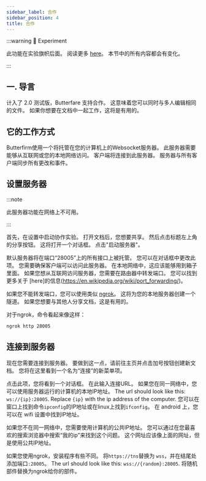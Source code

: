 ```yaml
---
sidebar_label: 合作
sidebar_position: 4
title: 合作
---
```


:::warning 🧪 Experiment

此功能在实验旗帜后面。 阅读更多 [here](/nightly#experiments)。
本节中的所有内容都会有变化。

:::

## 一. 导言

计入了 2.0 测试版，Butterfare 支持合作。 这意味着您可以同时与多人编辑相同的文件。 如果你想要在文档中一起工作，这将是有用的。

## 它的工作方式

Butterfirm使用一个将托管在您的计算机上的Websocket服务器。 此服务器需要能够从互联网或您的本地网络访问。 客户端将连接到此服务器。 服务器与所有客户端同步所有更改和事件。

## 设置服务器

:::note

此服务器功能在网络上不可用。

:::

首先，在设置中启动协作实验。 打开文档后，您想要共享。 然后点击标题左上角的分享按钮。 这将打开一个对话框。 点击"启动服务器"。

默认服务器将在端口“28005”上的所有接口上被托管。 您可以在对话框中更改此项。 您需要确保客户端可以访问此服务器。
在本地网络中，这应该能够用到箱子里面。 如果您想从互联网访问服务器，您需要在路由器中转发端口。 您可以找到更多关于 [here]的信息(https://en.wikipedia.org/wiki/port_forwarding/)。

如果您不能转发端口，您可以使用类似 [ngrok](https://ngrok.com/)。 这将为您的本地服务器创建一个隧道。 如果您想要与其他人分享文档，这是有用的。

对于ngrok，命令看起来像这样：

```bash
ngrok http 28005
```

## 连接到服务器

现在您需要连接到服务器。 要做到这一点，请前往主页并点击加号按钮创建新文档。 您将在这里看到一个名为“连接”的新菜单项。

点击此项，您将看到一个对话框。 在此输入连接URL。
如果您在同一网络中，您可以使用服务器运行的计算机的本地IP地址。
The url should look like this: `ws://{ip}:28005`. Replace `{ip}` with the ip address of the computer. 您可以在窗口上找到命令`ipconfig`的IP地址或在linux上找到`ifconfig`。 在 android 上，您可以在 wifi 设置中找到IP地址。

如果您不在同一网络中，您需要使用计算机的公共IP地址。 您可以通过在您最喜欢的搜索浏览器中搜索“我的ip”来找到这个问题。 这个网址应该像上面的网址，但是使用公共IP地址。

如果您使用ngrok，安装程序有些不同。 将`https://tns`替换为 `wss`，并在结尾处添加端口`:28005`。 The url should look like this: `wss://{random}:28005`. 将随机部件替换为ngrok给你的部件。
